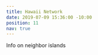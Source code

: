 ```yaml
---
title: Hawaii Network
date: 2019-07-09 15:36:00 -10:00
position: 11
nav: true
---
```


Info on neighbor islands